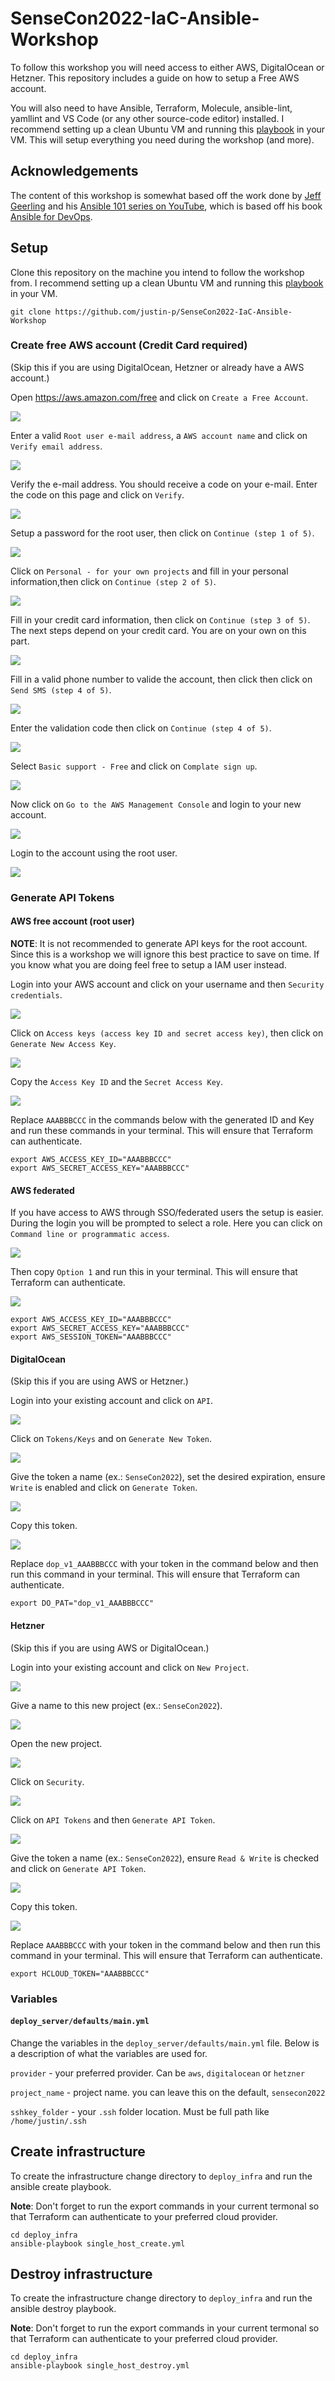 # SenseCon2022-IaC-Ansible-Workshop

To follow this workshop you will need access to either AWS, DigitalOcean or Hetzner. This repository includes a guide on how to setup a Free AWS account.

You will also need to have Ansible, Terraform, Molecule, ansible-lint, yamllint and VS Code (or any other source-code editor) installed. I recommend setting up a clean Ubuntu VM and running this [playbook](https://github.com/justin-p/ansible-playbook-terraform-workstation#installation) in your VM. This will setup everything you need during the workshop (and more).

## Acknowledgements

The content of this workshop is somewhat based off the work done by [Jeff Geerling](https://github.com/geerlingguy) and his [Ansible 101 series on YouTube](https://www.jeffgeerling.com/blog/2020/ansible-101-jeff-geerling-youtube-streaming-series), which is based off his book [Ansible for DevOps](https://www.ansiblefordevops.com/).

## Setup

Clone this repository on the machine you intend to follow the workshop from. I recommend setting up a clean Ubuntu VM and running this [playbook](https://github.com/justin-p/ansible-playbook-terraform-workstation#installation) in your VM.

```
git clone https://github.com/justin-p/SenseCon2022-IaC-Ansible-Workshop
```

### Create free AWS account (Credit Card required)

(Skip this if you are using DigitalOcean, Hetzner or already have a AWS account.)

Open https://aws.amazon.com/free and click on `Create a Free Account`.

![](_img/aws/create_free_user/2022-05-30_15-32.png)

Enter a valid `Root user e-mail address`, a `AWS account name` and click on `Verify email address`.

![](_img/aws/create_free_user/2022-05-30_15-33.png)

Verify the e-mail address. You should receive a code on your e-mail. Enter the code on this page and click on `Verify`.

![](_img/aws/create_free_user/2022-05-30_15-34.png)

Setup a password for the root user, then click on `Continue (step 1 of 5)`.

![](_img/aws/create_free_user/2022-05-30_15-35.png)

Click on `Personal - for your own projects` and fill in your personal information,then click on `Continue (step 2 of 5)`.

![](_img/aws/create_free_user/2022-05-30_15-36.png)

Fill in your credit card information, then click on `Continue (step 3 of 5)`. The next steps depend on your credit card. You are on your own on this part.

![](_img/aws/create_free_user/2022-05-30_15-39.png)

Fill in a valid phone number to valide the account, then click then click on `Send SMS (step 4 of 5)`.

![](_img/aws/create_free_user/2022-05-30_15-40.png)

Enter the validation code then click on `Continue (step 4 of 5)`.

![](_img/aws/create_free_user/2022-05-30_15-41.png)

Select `Basic support - Free` and click on `Complate sign up`.

![](_img/aws/create_free_user/2022-05-30_15-41_1.png)

Now click on `Go to the AWS Management Console` and login to your new account.

![](_img/aws/create_free_user/2022-05-30_15-41_2.png)

Login to the account using the root user.

![](_img/aws/create_free_user/2022-05-30_15-52.png)

### Generate API Tokens

#### AWS free account (root user)

**NOTE**: It is not recommended to generate API keys for the root account. Since this is a workshop we will ignore this best practice to save on time. If you know what you are doing feel free to setup a IAM user instead.

Login into your AWS account and click on your username and then `Security credentials`.

![](_img/aws/root_user/2022-05-30_15-16.png)

Click on `Access keys (access key ID and secret access key)`, then click on `Generate New Access Key`.

![](_img/aws/root_user/2022-05-30_15-16_1.png)

Copy the `Access Key ID` and the `Secret Access Key`.

![](_img/aws/root_user/2022-05-30_15-17.png)

Replace `AAABBBCCC` in the commands below with the generated ID and Key and run these commands in your terminal. This will ensure that Terraform can authenticate.

```
export AWS_ACCESS_KEY_ID="AAABBBCCC"
export AWS_SECRET_ACCESS_KEY="AAABBBCCC"
```

#### AWS federated

If you have access to AWS through SSO/federated users the setup is easier. During the login you will be prompted to select a role. Here you can click on `Command line or programmatic access`.

![](_img/aws/federated/2022-05-30_15-19.png)

Then copy `Option 1` and run this in your terminal. This will ensure that Terraform can authenticate.

![](_img/aws/federated/2022-05-30_15-19_1.png)

```
export AWS_ACCESS_KEY_ID="AAABBBCCC"
export AWS_SECRET_ACCESS_KEY="AAABBBCCC"
export AWS_SESSION_TOKEN="AAABBBCCC"
```

#### DigitalOcean

(Skip this if you are using AWS or Hetzner.)

Login into your existing account and click on `API`.

![](_img/digitalocean/2022-05-30_14-57.png)


Click on `Tokens/Keys` and on `Generate New Token`.

![](_img/digitalocean/2022-05-30_14-59.png)

Give the token a name (ex.: `SenseCon2022`), set the desired expiration, ensure `Write` is enabled and click on `Generate Token`.

![](_img/digitalocean/2022-05-30_14-59_1.png)

Copy this token.

![](_img/digitalocean/2022-05-30_14-59_2.png)

Replace `dop_v1_AAABBBCCC` with your token in the command below and then run this command in your terminal. This will ensure that Terraform can authenticate.

```
export DO_PAT="dop_v1_AAABBBCCC"
```

#### Hetzner

(Skip this if you are using AWS or DigitalOcean.)

Login into your existing account and click on `New Project`.

![](img/../_img/hetzner/2022-05-30_15-06.png)

Give a name to this new project (ex.: `SenseCon2022`).

![](img/../_img/hetzner/2022-05-30_15-06_1.png)

Open the new project.

![](img/../_img/hetzner/2022-05-30_15-06_2.png)

Click on `Security`.

![](img/../_img/hetzner/2022-05-30_15-06_3.png)

Click on `API Tokens` and then `Generate API Token`.

![](img/../_img/hetzner/2022-05-30_15-07.png)

Give the token a name (ex.: `SenseCon2022`), ensure `Read & Write` is checked and click on `Generate API Token`.

![](img/../_img/hetzner/2022-05-30_15-07_1.png)

Copy this token.

![](img/../_img/hetzner/2022-05-30_15-07_2.png)

Replace `AAABBBCCC` with your token in the command below and then run this command in your terminal. This will ensure that Terraform can authenticate.

```
export HCLOUD_TOKEN="AAABBBCCC"
```

### Variables

#### `deploy_server/defaults/main.yml`

Change the variables in the `deploy_server/defaults/main.yml` file. Below is a description of what the variables are used for.

`provider` - your preferred provider. Can be `aws`, `digitalocean` or `hetzner`

`project_name` - project name. you can leave this on the default, `sensecon2022`

`sshkey_folder` - your `.ssh` folder location. Must be full path like `/home/justin/.ssh`


## Create infrastructure

To create the infrastructure change directory to `deploy_infra` and run the ansible create playbook.

**Note**: Don't forget to run the export commands in your current termonal so that Terraform can authenticate to your preferred cloud provider.

```
cd deploy_infra
ansible-playbook single_host_create.yml
```

## Destroy infrastructure

To create the infrastructure change directory to `deploy_infra` and run the ansible destroy playbook.

**Note**: Don't forget to run the export commands in your current termonal so that Terraform can authenticate to your preferred cloud provider.

```
cd deploy_infra
ansible-playbook single_host_destroy.yml
```
